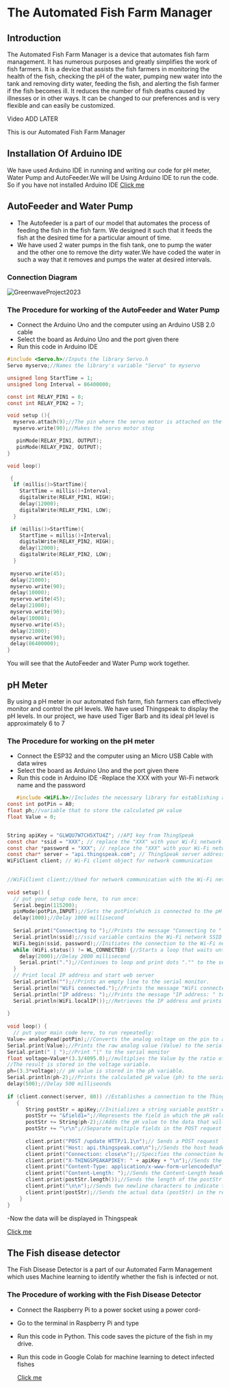 # The Automated Fish Farm Manager

## Introduction

The Automated Fish Farm Manager is a device that automates fish farm management. It has numerous purposes and greatly simplifies the work of fish farmers. It is a device that assists the fish farmers in monitoring the health of the fish, checking the pH of the water, pumping new water into the tank and removing dirty water, feeding the fish, and alerting the fish farmer if the fish becomes ill. It reduces the number of fish deaths caused by illnesses or in other ways. It can be changed to our preferences and is very flexible and can easily be customized.

Video ADD LATER 

This is our Automated Fish Farm Manager

## Installation Of Arduino IDE

We have used Arduino IDE in running and writing our code for pH meter,  Water Pump and AutoFeeder.We will be Using Arduino IDE to run the code. So if you have not installed Arduino IDE [Click me][IDE]

 [IDE]: <https://support.arduino.cc/hc/en-us/articles/360019833020-Download-and-install-Arduino-IDE>

## AutoFeeder and Water Pump

- The Autofeeder is a part of our model that automates the process of feeding the fish in the fish farm. We designed it such that it feeds the fish at the desired time for a particular amount of time. 
- We have used 2 water pumps in the fish tank, one to pump the water and the other one to remove the dirty water.We have coded the water in such a way that it removes and pumps the water at desired intervals.

### Connection Diagram

![GreenwaveProject2023](https://github.com/shirish2010/greenwavesembcorp2023/blob/main/images/ConnectionDiagramAutofeeder.jpeg)

### The Procedure for working of the AutoFeeder and Water Pump

- Connect the Arduino Uno and the computer using an Arduino USB 2.0 cable
- Select the board as Arduino Uno and the port given there
- Run this code in Arduino IDE
 
```c
#include <Servo.h>//Inputs the library Servo.h
Servo myservo;//Names the library's variable "Servo" to myservo

unsigned long StartTime = 1;
unsigned long Interval = 86400000;

const int RELAY_PIN1 = 8;
const int RELAY_PIN2 = 7;

void setup (){
  myservo.attach(9);//The pin where the servo motor is attached on the arduino
  myservo.write(90);//Makes the servo motor stop  

   pinMode(RELAY_PIN1, OUTPUT);
   pinMode(RELAY_PIN2, OUTPUT);
}

void loop()

 {
  if (millis()>StartTime){
    StartTime = millis()+Interval;
    digitalWrite(RELAY_PIN1, HIGH);
    delay(12000);
    digitalWrite(RELAY_PIN1, LOW);
  }

 if (millis()>StartTime){
    StartTime = millis()+Interval;
    digitalWrite(RELAY_PIN2, HIGH);
    delay(12000);
    digitalWrite(RELAY_PIN2, LOW);
  }
  
 myservo.write(45);
 delay(21000);
 myservo.write(90);
 delay(10000);
 myservo.write(45);
 delay(21000);
 myservo.write(90);
 delay(10000);
 myservo.write(45);
 delay(21000);
 myservo.write(90);
 delay(86400000);
}
```
You will see that the AutoFeeder and Water Pump work together.

## pH Meter 

By using a pH meter in our automated fish farm, fish farmers can effectively monitor and control the pH levels. We have used Thingspeak to display the pH levels. In our project, we have used Tiger Barb and its ideal pH level is approximately 6 to 7

### The Procedure for working on the pH meter

- Connect the ESP32 and the computer using an Micro USB Cable with data wires
- Select the board as Arduino Uno and the port given there
- Run this code in Arduino IDE
-Replace the XXX with your Wi-Fi network name and the password

```c
   #include <WiFi.h>//Includes the necessary library for establishing a WiFi connection.
const int potPin = A0;
float ph;//variable that to store the calculated pH value
float Value = 0;


String apiKey = "GLWQU7W7CH5XTU4Z"; //API key from ThingSpeak
const char *ssid = "XXX"; // replace the "XXX" with your Wi-Fi network SSID
const char *password = "XXX"; // replace the "XXX" with your Wi-Fi network password
const char* server = "api.thingspeak.com"; // ThingSpeak server address
WiFiClient client; // Wi-Fi client object for network communication

 
//WiFiClient client;//Used for network communication with the Wi-Fi network and the ThingSpeak server.
 
void setup() {
  // put your setup code here, to run once:
  Serial.begin(115200);
  pinMode(potPin,INPUT);//Sets the potPin(which is connected to the pH sensor) as an input pin.
  delay(1000);//Delay 1000 millisecond 
 
  Serial.print("Connecting to ");//Prints the message "Connecting to " to the serial monitor.
  Serial.println(ssid);//ssid variable contains the Wi-Fi network SSID specified in the code.
  WiFi.begin(ssid, password);//Initiates the connection to the Wi-Fi network using the provided SSID and password.
  while (WiFi.status() != WL_CONNECTED) {//Starts a loop that waits until the ESP32 successfully connects to the Wi-Fi network.
    delay(2000);//Delay 2000 millisecond
    Serial.print(".");//Continues to loop and print dots "."" to the serial monitor until the connection is established 
  }
  // Print local IP address and start web server
  Serial.println("");//Prints an empty line to the serial monitor.
  Serial.println("WiFi connected.");//Prints the message "WiFi connected." to the serial moniter
  Serial.println("IP address: ");//Prints the message "IP address: " to the serial moniter
  Serial.println(WiFi.localIP());//Retrieves the IP address and prints it to the serial monitor.
  
}
 
void loop() {
  // put your main code here, to run repeatedly:
Value= analogRead(potPin);//Converts the analog voltage on the pin to a digital value.
Serial.print(Value);//Prints the raw analog value (Value) to the serial monitor.
Serial.print(" | ");//Print "|" to the serial monitor 
float voltage=Value*(3.3/4095.0);//multiplies the Value by the ratio of 3.3 divided by 4095.0
//The result is stored in the voltage variable.
ph=(3.3*voltage);// pH value is stored in the ph variable.
Serial.println(ph-2);//Prints the calculated pH value (ph) to the serial monitor.
delay(500);//Delay 500 milliseonds
 
if (client.connect(server, 80)) //Establishes a connection to the ThingSpeak server.
   {
      String postStr = apiKey;//Initializes a string variable postStr with the value of the API key (apiKey)
      postStr += "&field1=";//Represents the field in which the pH value will be stored on the ThingSpeak platform.
      postStr += String(ph-2);//Adds the pH value to the data that will be sent to ThingSpeak.
      postStr += "\r\n";//Separate multiple fields in the POST request
    
      client.print("POST /update HTTP/1.1\n");// Sends a POST request line to the ThingSpeak server
      client.print("Host: api.thingspeak.com\n");//Sends the host header specifying the ThingSpeak server
      client.print("Connection: close\n");//Specifies the connection header as close
      client.print("X-THINGSPEAKAPIKEY: " + apiKey + "\n");//Sends the ThingSpeak API key as a custom header (X-THINGSPEAKAPIKEY
      client.print("Content-Type: application/x-www-form-urlencoded\n");//Specifies the content type of the request as application/x-www-form-urlencoded
      client.print("Content-Length: ");//Sends the Content-Length header to specify the length of the data being sent.
      client.print(postStr.length());//Sends the length of the postStr data as the value for the Content-Length header.
      client.print("\n\n");//Sends two newline characters to indicate the end of the headers
      client.print(postStr);//Sends the actual data (postStr) in the request body.
    }    
}

```
-Now the data will be displayed in Thingspeak

 [Click me][Thingspeak]
 
  [Thingspeak]: <https://thingspeak.com/channels/2208052>


## The Fish disease detector

The Fish Disease Detector is a part of our Automated Farm Management which uses Machine learning to identify whether the fish is infected or not.

### The Procedure of working with the  Fish Disease Detector 

- Connect the Raspberry Pi to a power socket using a power cord-
- Go to the terminal in Raspberry Pi and type
- Run this code in Python. This code saves the picture of the fish in my drive.
  
  
- Run this code in Google Colab for machine learning to detect infected fishes

  [Click me][Google colab]
  
   [Google colab]: <https://colab.research.google.com/drive/1g0um-qAnciawWCxyagDnQyym5Tt16iOp>
  




